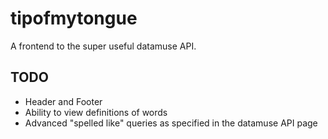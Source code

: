 # tipofmytongue

A frontend to the super useful datamuse API.

## TODO

- Header and Footer
- Ability to view definitions of words
- Advanced "spelled like" queries as specified in the datamuse API page
